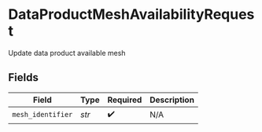 # DataProductMeshAvailabilityRequest

Update data product available mesh


## Fields

| Field              | Type               | Required           | Description        |
| ------------------ | ------------------ | ------------------ | ------------------ |
| `mesh_identifier`  | *str*              | :heavy_check_mark: | N/A                |